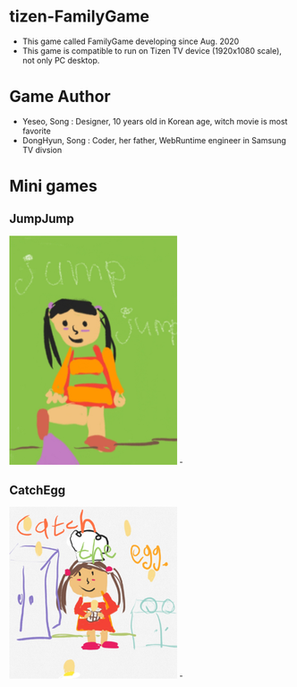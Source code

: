 # tizen-FamilyGame
 - This game called FamilyGame developing since Aug. 2020
 - This game is compatible to run on Tizen TV device (1920x1080 scale), not only PC desktop.

# Game Author
 - Yeseo, Song
   : Designer, 10 years old in Korean age, witch movie is most favorite
 - DongHyun, Song
   : Coder, her father, WebRuntime engineer in Samsung TV divsion

# Mini games
## JumpJump
 <img src='./images/jump_jump.jpg' border=0 width=300>
 -
 
## CatchEgg
 <img src='./images/catch_eggs.jpg' border=0 width=300>
 - 
